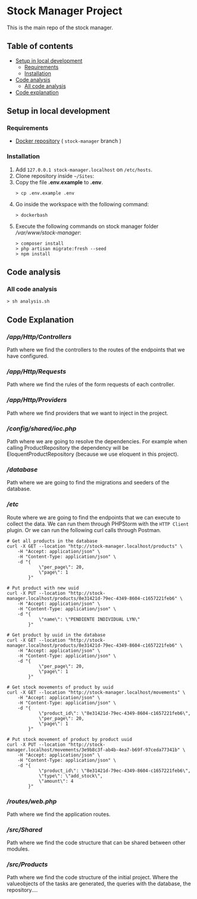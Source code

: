 # Stock Manager Project

This is the main repo of the stock manager.

## Table of contents

- [Setup in local development](#setup-in-local-development)
    - [Requirements](#requirements)
    - [Installation](#installation)
- [Code analysis](#code-analysis)
    - [All code analysis](#all-code-analysis)
- [Code explanation](#code-explanation)

## Setup in local development

### Requirements

- [Docker repository](https://github.com/PerezRaul/docker/tree/stock-manager) ( `stock-manager` branch )

### Installation
1. Add `127.0.0.1 stock-manager.localhost` on `/etc/hosts`.
2. Clone repository inside `~/Sites`:
3. Copy the file **.env.example** to **.env**.
    ```shell
    > cp .env.example .env
    ```
4. Go inside the workspace with the following command:
    ```shell
    > dockerbash
    ```
5. Execute the following commands on stock manager folder _/var/www/stock-manager_:
    ```shell
    > composer install
    > php artisan migrate:fresh --seed
    > npm install
    ```

## Code analysis

### All code analysis

```shell
> sh analysis.sh
```

## Code Explanation
### */app/Http/Controllers*
Path where we find the controllers to the routes of the endpoints that we have configured.

### */app/Http/Requests*
Path where we find the rules of the form requests of each controller.

### */app/Http/Providers*
Path where we find providers that we want to inject in the project.

### */config/shared/ioc.php*
Path where we are going to resolve the dependencies. For example when calling ProductRepository the dependency will be EloquentProductRepository (because we use eloquent in this project).

### */database*
Path where we are going to find the migrations and seeders of the database.

### */etc*
Route where we are going to find the endpoints that we can execute to collect the data. We can run them through PHPStorm with the `HTTP Client` plugin. Or we can run the following curl calls through Postman.
```shell
# Get all products in the database
curl -X GET --location "http://stock-manager.localhost/products" \
    -H "Accept: application/json" \
    -H "Content-Type: application/json" \
    -d "{
            \"per_page\": 20,
            \"page\": 1
        }"

# Put product with new uuid
curl -X PUT --location "http://stock-manager.localhost/products/8e31421d-79ec-4349-8604-c1657221feb6" \
    -H "Accept: application/json" \
    -H "Content-Type: application/json" \
    -d "{
            \"name\": \"PENDIENTE INDIVIDUAL LYN\"
        }"

# Get product by uuid in the database
curl -X GET --location "http://stock-manager.localhost/products/8e31421d-79ec-4349-8604-c1657221feb6" \
    -H "Accept: application/json" \
    -H "Content-Type: application/json" \
    -d "{
            \"per_page\": 20,
            \"page\": 1
        }"

# Get stock movements of product by uuid
curl -X GET --location "http://stock-manager.localhost/movements" \
    -H "Accept: application/json" \
    -H "Content-Type: application/json" \
    -d "{
            \"product_id\": \"8e31421d-79ec-4349-8604-c1657221feb6\",
            \"per_page\": 20,
            \"page\": 1
        }"
    
# Put stock movement of product by product uuid
curl -X PUT --location "http://stock-manager.localhost/movements/3e9b8c3f-ab4b-4ea7-b69f-97ceda77341b" \
    -H "Accept: application/json" \
    -H "Content-Type: application/json" \
    -d "{
            \"product_id\": \"8e31421d-79ec-4349-8604-c1657221feb6\",
            \"type\": \"add_stock\",
            \"amount\": 4
        }"
```

### */routes/web.php*
Path where we find the application routes.

### */src/Shared*
Path where we find the code structure that can be shared between other modules.

### */src/Products*
Path where we find the code structure of the initial project. Where the valueobjects of the tasks are generated, the queries with the database, the repository....
